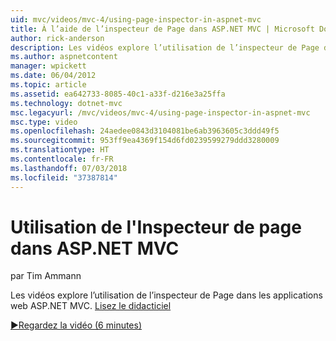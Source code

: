 ```yaml
---
uid: mvc/videos/mvc-4/using-page-inspector-in-aspnet-mvc
title: À l’aide de l’inspecteur de Page dans ASP.NET MVC | Microsoft Docs
author: rick-anderson
description: Les vidéos explore l’utilisation de l’inspecteur de Page dans les applications web ASP.NET MVC. Lisez le didacticiel
ms.author: aspnetcontent
manager: wpickett
ms.date: 06/04/2012
ms.topic: article
ms.assetid: ea642733-8085-40c1-a33f-d216e3a25ffa
ms.technology: dotnet-mvc
msc.legacyurl: /mvc/videos/mvc-4/using-page-inspector-in-aspnet-mvc
msc.type: video
ms.openlocfilehash: 24aedee0843d3104081be6ab3963605c3ddd49f5
ms.sourcegitcommit: 953ff9ea4369f154d6fd0239599279ddd3280009
ms.translationtype: HT
ms.contentlocale: fr-FR
ms.lasthandoff: 07/03/2018
ms.locfileid: "37387814"
---
```

<a name="using-page-inspector-in-aspnet-mvc"></a>Utilisation de l'Inspecteur de page dans ASP.NET MVC
====================
par Tim Ammann

Les vidéos explore l’utilisation de l’inspecteur de Page dans les applications web ASP.NET MVC. [Lisez le didacticiel](../../overview/views/using-page-inspector-in-aspnet-mvc.md)

[&#9654;Regardez la vidéo (6 minutes)](https://channel9.msdn.com/Blogs/ASP-NET-Site-Videos/using-page-inspector-in-aspnet-mvc)
